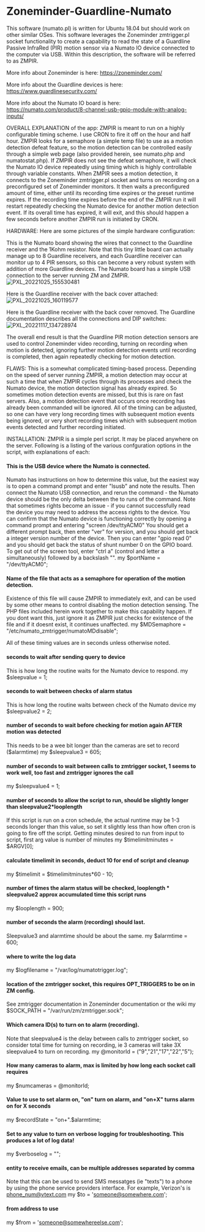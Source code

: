 # Zoneminder-Guardline-Numato
This software (numato.pl) is written for Ubuntu 18.04 but should work on other similar OSes.  This software leverages the Zoneminder zmtrigger.pl socket functionality to create a capability to read the state of a Guardline Passive InfraRed (PIR) motion sensor via a Numato IO device connected to the computer via USB.  Within this description, the software will be referred to as ZMPIR.  

More info about Zoneminder is here: https://zoneminder.com/ 

More info about the Guardline devices is here: https://www.guardlinesecurity.com/ 

More info about the Numato IO board is here: https://numato.com/product/8-channel-usb-gpio-module-with-analog-inputs/

OVERALL EXPLANATION of the app:  ZMPIR is meant to run on a highly configurable timing scheme.  I use CRON to fire it off on the hour and half hour.  ZMPIR looks for a semaphore (a simple temp file) to use as a motion detection defeat feature, so the motion detection can be controlled easily through a simple web page (also provided herein, see numato.php and numatostat.php).  If ZMPIR does not see the defeat semaphore, it will check the Numato IO device repeatedly using timing which is highly controllable through variable constants.  When ZMPIR sees a motion detection, it connects to the Zoneminder zmtrigger.pl socket and turns on recording on a preconfigured set of Zoneminder monitors.  It then waits a preconfigured amount of time, either until its recording time expires or the preset runtime expires.  If the recording time expires before the end of the ZMPIR run it will restart repeatedly checking the Numato device for another motion detection event.  If its overall time has expired, it will exit, and this should happen a few seconds before another ZMPIR run is initiated by CRON. 

HARDWARE: Here are some pictures of the simple hardware configuration:

This is the Numato board showing the wires that connect to the Guardline receiver and the 1Kohm resistor.  Note that this tiny little board can actually manage up to 8 Guardline receivers, and each Guardline receiver can monitor up to 4 PIR sensors, so this can become a very robust system with addition of more Guardline devices.  The Numato board has a simple USB connection to the server running ZM and ZMPIR.
![PXL_20221025_155530481](https://user-images.githubusercontent.com/28680526/202463775-7c8dfbf6-5fdf-4d55-970c-67155d5512ea.jpg)

Here is the Guardline receiver with the back cover attached:
![PXL_20221025_160119577](https://user-images.githubusercontent.com/28680526/202463873-4be0a9cf-6cdc-4cdf-ba40-d74c5d9c71c1.jpg)

Here is the Guardline receiver with the back cover removed.  The Guardline documentation describes all the connections and DIP switches:
![PXL_20221117_134728974](https://user-images.githubusercontent.com/28680526/202463941-3cda8d1f-1d06-42a2-9705-e03cb7e637c2.jpg)


The overall end result is that the Guardline PIR motion detection sensors are used to control Zoneminder video recording, turning on recording when motion is detected, ignoring further motion detection events until recording is completed, then again repeatedly checking for motion detection.

FLAWS: This is a somewhat complicated timing-based process.  Depending on the speed of server running ZMPIR, a motion detection may occur at such a time that when ZMPIR cycles through its processes and check the Numato device, the motion detection signal has already expired.  So sometimes motion detection events are missed, but this is rare on fast servers.  Also, a motion detection event that occurs once recording has already been commanded will be ignored.  All of the timing can be adjusted, so one can have very long recording times with subsequent motion events being ignored, or very short recording times which with subsequent motion events detected and further recording initiated.

INSTALLATION: ZMPIR is a simple perl script.  It may be placed anywhere on the server.  Following is a listing of the various confguration options in the script, with explanations of each:

#### This is the USB device where the Numato is connected.
Numato has instructions on how to determine this value, but the easiest way is to open a command prompt and enter "lsusb" and note the results.  Then connect the Numato USB connection, and rerun the command - the Numato device should be the only delta between the to runs of the command.  Note that sometimes rights become an issue - if you cannot successfully read the device you may need to address the access rights to the device.  You can confirm that the Numato device is functioning correctly by opening a command prompt and entering "screen /dev/ttyACM0"  You should get a different prompt back, then enter "ver" for version, and you should get back a integer version number of the device.  Then you can enter "gpio read 0" and you should get back the status of shunt number 0 on the GPIO board. To get out of the screen tool, enter "ctrl a" (control and letter a simultaneously) followed by a backslash "\". 
my $portName = "/dev/ttyACM0";

#### Name of the file that acts as a semaphore for operation of the motion detection.
Existence of this file will cause ZMPIR to immediately exit, and can be used by some other means to control disabling the motion detection sensing.  The PHP files included herein work together to make this capability happen.  If you dont want this, just ignore it as ZMPIR just checks for existence of the file and if it doesnt exist, it continues unaffected.
my $MDSemaphore = "/etc/numato_zmtrigger/numatoMDdisable";

All of these timing values are in seconds unless otherwise noted.

#### seconds to wait after sending query to device
This is how long the routine waits for the Numato device to respond.
my $sleepvalue = 1;

#### seconds to wait between checks of alarm status
This is how long the routine waits between check of the Numato device
my $sleepvalue2 = 2;

#### number of seconds to wait before checking for motion again AFTER motion was detected
This needs to be a wee bit longer than the cameras are set to record ($alarmtime)
my $sleepvalue3 = 605;

#### number of seconds to wait between calls to zmtrigger socket, 1 seems to work well, too fast and zmtrigger ignores the call
my $sleepvalue4 = 1;

#### number of seconds to allow the script to run, should be slightly longer than sleepvalue2*looplength
If this script is run on a cron schedule, the actual runtime may be 1-3 seconds longer than this value, so set it slightly less than how often cron is going to fire off the script. Getting minutes desired to run from input to script, first arg value is number of minutes
my $timelimitminutes = $ARGV[0];

#### calculate timelimit in seconds, deduct 10 for end of script and cleanup
my $timelimit = $timelimitminutes*60 - 10;

#### number of times the alarm status will be checked, looplength * sleepvalue2 approx accumulated time this script runs
my $looplength = 900;

#### number of seconds the alarm (recording) should last. 
Sleepvalue3 and alarmtime should be about the same.
my $alarmtime = 600;

#### where to write the log data
my $logfilename = "/var/log/numatotrigger.log";

#### location of the zmtrigger socket, this requires OPT_TRIGGERS to be on in ZM config.  
See zmtrigger documentation in Zoneminder documentation or the wiki
my $SOCK_PATH = "/var/run/zm/zmtrigger.sock";

#### Which camera ID(s) to turn on to alarm (recording).  
Note that sleepvalue4 is the delay between calls to zmtrigger socket, so consider total time for turning on recording, ie 3 cameras will take 3X sleepvalue4 to turn on recording.
my @monitorId = ("9","21","17","22","5");  

#### How many cameras to alarm, max is limited by how long each socket call requires
my $numcameras = @monitorId;

#### Value to use to set alarm on, "on" turn on alarm, and "on+X" turns alarm on for X seconds
my $recordState = "on+".$alarmtime;

#### Set to any value to turn on verbose logging for troubleshooting.  This produces a lot of log data!
my $verboselog = "";

#### entity to receive emails, can be multiple addresses separated by comma  
Note that this can be used to send SMS messatges (ie "texts") to a phone by using the phone service providers interface.  For example, Verizon's is phone_num@vtext.com
my $to = 'someone@somewhere.com';

#### from address to use
my $from = 'someone@somewhereelse.com';
